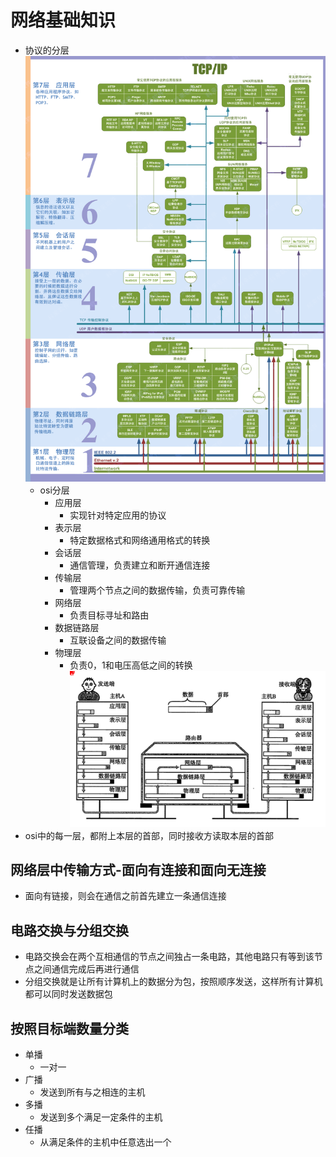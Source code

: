 # 网络基础知识
- 协议的分层
![](/images/20190520183254058_133855123.png)
    - osi分层
        - 应用层
            - 实现针对特定应用的协议
        - 表示层
            - 特定数据格式和网络通用格式的转换
        - 会话层
            - 通信管理，负责建立和断开通信连接
        - 传输层
            - 管理两个节点之间的数据传输，负责可靠传输
        - 网络层
            - 负责目标寻址和路由
        - 数据链路层
            - 互联设备之间的数据传输
        - 物理层
            - 负责0，1和电压高低之间的转换
![](/images/20181126231650533_2098660147.png)
- osi中的每一层，都附上本层的首部，同时接收方读取本层的首部
## 网络层中传输方式-面向有连接和面向无连接
- 面向有链接，则会在通信之前首先建立一条通信连接
## 电路交换与分组交换
- 电路交换会在两个互相通信的节点之间独占一条电路，其他电路只有等到该节点之间通信完成后再进行通信
- 分组交换就是让所有计算机上的数据分为包，按照顺序发送，这样所有计算机都可以同时发送数据包
## 按照目标端数量分类
- 单播
    - 一对一
- 广播
    - 发送到所有与之相连的主机
- 多播
    - 发送到多个满足一定条件的主机
- 任播
    - 从满足条件的主机中任意选出一个
